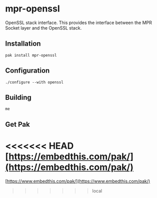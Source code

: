 mpr-openssl
===

OpenSSL stack interface. This provides the interface between the MPR Socket layer and the OpenSSL stack.

## Installation

    pak install mpr-openssl

## Configuration

    ./configure --with openssl

## Building

    me

## Get Pak

<<<<<<< HEAD
[https://embedthis.com/pak/](https://embedthis.com/pak/)
=======
[https://www.embedthis.com/pak/](https://www.embedthis.com/pak/)
>>>>>>> local
